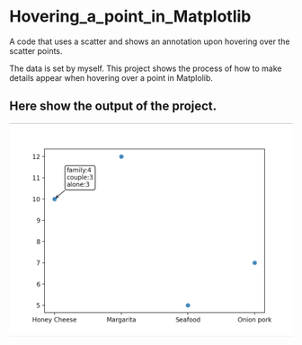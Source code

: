# Hovering_a_point_in_Matplotlib
 A code that uses a scatter and shows an annotation upon hovering over the scatter points.

The data is set by myself.
This project shows the process of how to make details appear when hovering over a point in Matplolib.

## Here show the output of the project.
![image](https://github.com/calvin0123/Hovering_a_point_in_Matplotlib/blob/master/output_pizza.png)
